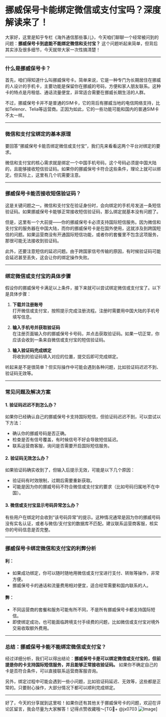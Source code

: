 # 挪威保号卡能绑定微信或支付宝吗？深度解读来了！

大家好，这里是知乎专栏《海外通信那些事儿》，今天咱们聊聊一个经常被问到的问题：**挪威保号卡到底能不能绑定微信和支付宝？** 这个问题听起来简单，但背后其实涉及很多细节，今天就带大家一次性搞清楚！

---

### 什么是挪威保号卡？

首先，咱们得知道什么叫挪威保号卡。简单来说，它是一种专门为长期居住在挪威的人设计的手机卡，主要功能是保留你在挪威的号码，方便和家人朋友联系。这种卡的特点是月租低、通话流量便宜，非常适合需要在挪威长期生活的人群。

不过，挪威保号卡并不是普通的SIM卡，它的背后有挪威当地的电信网络支持，比如Telenor、Telia等运营商。正因为如此，它的一些功能可能和国内的普通SIM卡不太一样。

---

### 微信和支付宝绑定的基本原理

要回答“挪威保号卡能否绑定微信或支付宝”，我们先来看看这两个平台对绑定的要求。

微信和支付宝的核心需求就是绑定一个中国手机号码，这个号码必须是中国大陆的，且能够接收短信验证码。如果你的挪威保号卡符合这些条件，理论上就可以绑定。但实际上，这里有几个坑需要注意。

---

### 挪威保号卡能否接收短信验证码？

这是关键问题之一。微信和支付宝在验证身份时，会向绑定的手机号发送一条短信验证码。如果挪威保号卡能够正常接收短信验证码，那么绑定就基本没有问题了。

但是，这里有一个大前提——你的挪威保号卡必须支持国际短信服务。因为微信和支付宝的服务器在中国大陆，而你的挪威保号卡是在国外使用，这就涉及到跨国短信的问题。如果运营商没有开通国际短信功能，或者你的套餐里不包含这项服务，那很可能无法接收到验证码。

此外，还要注意短信的延迟问题。由于跨国家信号传输的原因，有时候验证码可能会延迟甚至丢失，这会让你的绑定操作失败。

---

### 绑定微信或支付宝的具体步骤

假设你的挪威保号卡满足以上条件，接下来就可以尝试绑定微信或支付宝了。以下是具体步骤：

1. **下载并注册账号**  
   打开微信或支付宝，按照提示完成注册流程。注册时需要用中国大陆的手机号填写信息。

2. **输入手机号并获取验证码**  
   在注册页面输入你的挪威保号卡号码，并点击获取验证码。如果一切正常，你应该会收到一条来自微信或支付宝的短信验证码。

3. **输入验证码完成绑定**  
   将收到的验证码填入对应的位置，提交后即可完成绑定。

听起来是不是很简单？但实际操作中可能会遇到各种问题，比如验证码迟迟不到、验证码无效等。

---

### 常见问题及解决方案

#### 1. 验证码迟迟不到怎么办？
如果你已经确认自己的挪威保号卡支持国际短信，但验证码迟迟不到，可以尝试以下方法：
- 确认你的挪威号码是否正确。
- 检查是否有信号覆盖，有时候信号不好会导致短信延迟。
- 联系运营商客服，询问是否需要开启国际短信服务。

#### 2. 验证码无效怎么办？
如果验证码确实收到了，但输入后提示无效，可能是以下几个原因：
- 验证码有时效限制，过期后需要重新获取。
- 可能是因为你的挪威号码不符合微信或支付宝的要求（比如号码归属地不在中国）。

#### 3. 微信或支付宝显示号码异常怎么办？
有些用户在绑定时会收到“该号码异常”的提示。这种情况通常是因为你的挪威号码没有实名认证，或者与微信/支付宝的数据库不匹配。建议联系运营商客服，核实你的号码信息是否完整。

---

### 挪威保号卡绑定微信和支付宝的利弊分析

#### 利：
- 如果成功绑定，你可以随时随地用微信或支付宝进行支付、转账等操作，非常方便。
- 挪威保号卡的通话和流量费用相对便宜，适合经常需要和国内联系的人。

#### 弊：
- 不同运营商的套餐和服务可能有所不同，不是所有挪威保号卡都支持国际短信。
- 即使绑定成功，也可能面临跨境支付手续费的问题，比如微信或支付宝对境外交易收取额外费用。

---

### 总结：挪威保号卡能不能绑定微信或支付宝？

经过详细分析，我们可以得出结论：**挪威保号卡是可以绑定微信或支付宝的，但前提是你的卡支持国际短信服务，并且能够正常接收验证码。** 如果你不确定自己的卡是否符合条件，可以直接联系运营商客服咨询。

另外，绑定过程中可能会遇到一些小问题，比如验证码延迟、无效等，这些都是正常的。只要耐心操作，大部分情况下都可以顺利完成绑定。

---

好了，今天的分享就到这里啦！如果你还有其他关于挪威保号卡的问题，欢迎在评论区留言，我会尽量为大家解答！记得点赞收藏哦～[TG💪+ @jx0703 ![Image](https://github.com/user-attachments/assets/dbca1d08-cadb-493c-b0ec-ad6f7a83f270)]